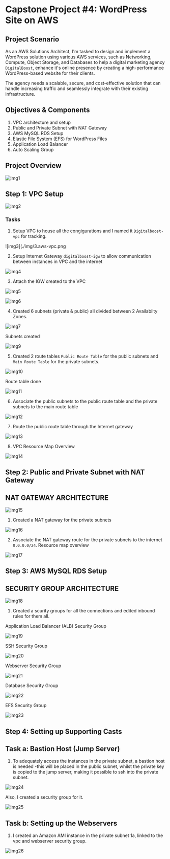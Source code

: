 # Capstone Project #4: WordPress Site on AWS

## Project Scenario
As an AWS Solutions Architect, I'm tasked to design and implement a WordPress solution using various AWS services, such as Networking, Compute, Object Storage, and Databases to help a digital marketing agency `DigitalBoost`, enhance it's online presence by creating a high-performance WordPress-based website for their clients. 

The agency needs a scalable, secure, and cost-effective solution that can handle increasing traffic and seamlessly integrate with their existing infrastructure. 

## Objectives & Components
1. VPC architecture and setup
2. Public and Private Subnet with NAT Gateway
3. AWS MySQL RDS Setup
4. Elastic File System (EFS) for WordPress Files
5. Application Load Balancer
6. Auto Scaling Group

## Project Overview

![img1](./img/1.overview.png)

## Step 1: VPC Setup

![img2](./img/2.vpc-setup.png)

### Tasks

1. Setup VPC to house all the congigurations and I named it `Digitalboost-vpc` for tracking.

![img3](./img/3.aws-vpc.png

2. Setup Internet Gateway `digitalboost-igw` to allow communication between instances in VPC and the internet

![img4](./img/4.igw-aws.png)

3. Attach the IGW created to the VPC

![img5](./img/5.attach-igw-to-vpc.png)

![img6](./img/6.attach-2-igw-done.png)

4. Created 6 subnets (private & public) all divided between 2 Availabilty Zones. 

![img7](./img/7.6subnets-az-pub-private.png)

Subnets created

![img9](./img/9.subnets-created.png)

5. Created 2 route tables `Public Route Table` for the public subnets and `Main Route Table` for the private subnets.

![img10](./img/10.create-route-table.png)

Route table done

![img11](./img/11.done-route-table.png)

6. Associate the public subnets to the public route table and the private subnets to the main route table

![img12](./img/12.assign-routetables-public.png)

7. Route the public route table through the Internet gateway

![img13](./img/13.route-public-table-t0-igw.png)

8. VPC Resource Map Overview

![img14](./img/14.vpc-resource-map.png)

## Step 2: Public and Private Subnet with NAT Gateway

## NAT GATEWAY ARCHITECTURE

![img15](./img/15.NAT-gateway.png)

1. Created a NAT gateway for the private subnets

![img16](./img/16.creating-nat.png)

2. Associate the NAT gateway route for the private subnets to the internet `0.0.0.0/24`. Resource map overview

![img17](./img/17.new-resource-after-nat.png)

## Step 3: AWS MySQL RDS Setup

## SECURITY GROUP ARCHITECTURE

![img18](./img/18.aws-myysql-rds.png)

1. Created a scurity groups for all  the connections and edited inbound rules for them all.

Application Load Balancer (ALB) Security Group

![img19](./img/19.alb-security-group.png)

SSH Security Group

![img20](./img/20.ssh-security-group.png)

Webserver Security Group

![img21](./img/21.webserver-security-group.png)

Database Security Group

![img22](./img/22.database-security-group.png)

EFS Security Group

![img23](./img/23.efs-security-group.png)

## Step 4: Setting up Supporting Casts
## Task a: Bastion Host (Jump Server)

1. To adequately access the instances in the private subnet, a bastion host is needed -this will be placed in the public subnet, whilst the private key is copied to the jump server, making it possible to ssh into the private subnet. 

![img24](./img/26.bastionhost.png)

Also, I created a security group for it. 

![img25](./img/25.bastion-host-security-group.png)

## Task b: Setting up the Webservers

1. I created an Amazon AMI instance in the private subnet 1a, linked to the vpc and webserver security group. 

![img26](./img/27.webserver1.png)